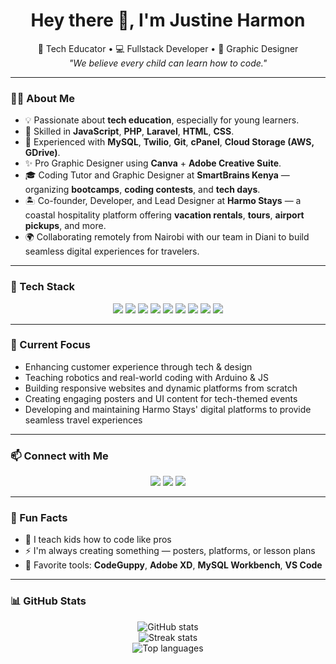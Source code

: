 <!-- GitHub Profile README - Dark & Sleek Theme -->

<h1 align="center">Hey there 👋, I'm Justine Harmon</h1>
<p align="center">
  🚀 Tech Educator • 💻 Fullstack Developer • 🎨 Graphic Designer <br>
  <em>"We believe every child can learn how to code."</em>
</p>

---

### 🧑‍💻 About Me

- 💡 Passionate about **tech education**, especially for young learners.
- 🧠 Skilled in **JavaScript**, **PHP**, **Laravel**, **HTML**, **CSS**.
- 🧰 Experienced with **MySQL**, **Twilio**, **Git**, **cPanel**, **Cloud Storage (AWS, GDrive)**.
- ✨ Pro Graphic Designer using **Canva** + **Adobe Creative Suite**.
- 🎓 Coding Tutor and Graphic Designer at **SmartBrains Kenya** — organizing **bootcamps**, **coding contests**, and **tech days**.
- 🏝️ Co-founder, Developer, and Lead Designer at **Harmo Stays** — a coastal hospitality platform offering **vacation rentals**, **tours**, **airport pickups**, and more.
- 🌍 Collaborating remotely from Nairobi with our team in Diani to build seamless digital experiences for travelers.

---

### 🔧 Tech Stack

<p align="center">
  <img src="https://img.shields.io/badge/-JavaScript-F7DF1E?style=for-the-badge&logo=javascript&logoColor=000" />
  <img src="https://img.shields.io/badge/-PHP-777BB4?style=for-the-badge&logo=php&logoColor=fff" />
  <img src="https://img.shields.io/badge/-Laravel-FF2D20?style=for-the-badge&logo=laravel&logoColor=white" />
  <img src="https://img.shields.io/badge/-HTML5-E34F26?style=for-the-badge&logo=html5&logoColor=white" />
  <img src="https://img.shields.io/badge/-CSS3-1572B6?style=for-the-badge&logo=css3&logoColor=white" />
  <img src="https://img.shields.io/badge/-Canva-00C4CC?style=for-the-badge&logo=canva&logoColor=white" />
  <img src="https://img.shields.io/badge/-Adobe-FF0000?style=for-the-badge&logo=adobe&logoColor=white" />
  <img src="https://img.shields.io/badge/-MySQL-4479A1?style=for-the-badge&logo=mysql&logoColor=white" />
  <img src="https://img.shields.io/badge/-Git-F05032?style=for-the-badge&logo=git&logoColor=white" />
</p>

---

### 🚀 Current Focus

- Enhancing customer experience through tech & design  
- Teaching robotics and real-world coding with Arduino & JS  
- Building responsive websites and dynamic platforms from scratch  
- Creating engaging posters and UI content for tech-themed events  
- Developing and maintaining Harmo Stays' digital platforms to provide seamless travel experiences

---

### 📫 Connect with Me

<p align="center">
  <a href="jstnharmon02@gmail.com"><img src="https://img.shields.io/badge/-Email-D14836?style=for-the-badge&logo=gmail&logoColor=white"></a>
  <a href="https://www.linkedin.com/in/yourprofile"><img src="https://img.shields.io/badge/-LinkedIn-0A66C2?style=for-the-badge&logo=linkedin&logoColor=white"></a>
  <a href="https://harmostays.com"><img src="https://img.shields.io/badge/-harmostays.com-111?style=for-the-badge&logo=google-chrome&logoColor=white"></a>
</p>

---

### 🎨 Fun Facts

- 🧠 I teach kids how to code like pros  
- ⚡ I'm always creating something — posters, platforms, or lesson plans  
- 🎯 Favorite tools: **CodeGuppy**, **Adobe XD**, **MySQL Workbench**, **VS Code**  

---

### 📊 GitHub Stats

<p align="center">
  <img src="https://github-readme-stats.vercel.app/api?username=jstnharmon&show_icons=true&theme=tokyonight" alt="GitHub stats" />
  <br />
  <img src="https://github-readme-streak-stats.herokuapp.com/?user=jstnharmo&ntheme=tokyonight" alt="Streak stats" />
  <br />
  <img src="https://github-readme-stats.vercel.app/api/top-langs/?username=jstnharmon&layout=compact&theme=tokyonight" alt="Top languages" />
</p>


